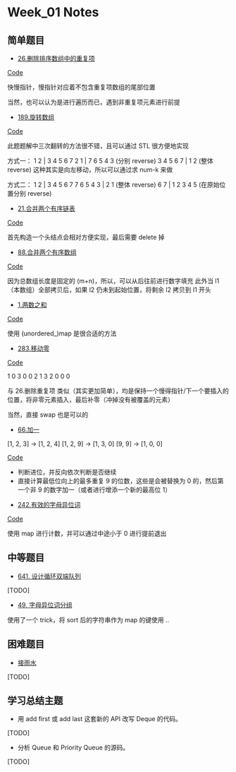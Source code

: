 # Week_01 Notes

## 简单题目

* [26.删除排序数组中的重复项](https://leetcode-cn.com/problems/remove-duplicates-from-sorted-array/)

[Code](./26.删除排序数组中的重复项.cpp)

快慢指针，慢指针对应着不包含重复项数组的尾部位置

当然，也可以认为是进行遍历而已，遇到非重复项元素进行前提

* [189.旋转数组](https://leetcode-cn.com/problems/rotate-array/)

[Code](./189.旋转数组.cpp)

此题题解中三次翻转的方法很不错，且可以通过 STL 很方便地实现

方式一：
1 2 | 3 4 5 6 7
2 1 | 7 6 5 4 3 (分别 reverse)
3 4 5 6 7 | 1 2 (整体 reverse)
这种其实是向左移动，所以可以通过求 num-k 来做

方式二：
1 2 | 3 4 5 6 7
7 6 5 4 3 | 2 1 (整体 reverse)
6 7 | 1 2 3 4 5 (在原始位置分别 reverse)

* [21.合并两个有序链表](https://leetcode-cn.com/problems/merge-two-sorted-lists/)

[Code](./21.合并两个有序链表.cpp)

首先构造一个头结点会相对方便实现，最后需要 delete 掉

* [88.合并两个有序数组](https://leetcode-cn.com/problems/merge-sorted-array/)

[Code](./88.合并两个有序数组.cpp)

因为总数组长度是固定的 (m+n)，所以，可以从后往前进行数字填充
此外当 l1 （本数组）全部拷贝后，如果 l2 仍未到起始位置，将剩余 l2 拷贝到 l1 开头

* [1.两数之和](https://leetcode-cn.com/problems/two-sum/)

[Code](./1.两数之和.cpp)

使用 (unordered_)map 是很合适的方法

* [283.移动零](https://leetcode-cn.com/problems/move-zeroes/)

[Code](./283.移动零.cpp)

1 0 3 0 0 2
1 3 2 0 0 0

与 26.删除重复项 类似（其实更加简单），均是保持一个慢得指针/下一个要插入的位置，将非零元素插入，最后补零（冲掉没有被覆盖的元素）

当然，直接 swap 也是可以的

* [66.加一](https://leetcode-cn.com/problems/plus-one/)

[1, 2, 3] -> [1, 2, 4]
[1, 2, 9] -> [1, 3, 0]
[9, 9] -> [1, 0, 0]

[Code](./66.加一.cpp)

- 判断进位，并反向依次判断是否继续
- 直接计算最低位向上的最多重复 9 的位数，这些是会被替换为 0 的，然后第一个非 9 的数字加一（或者进行增添一个新的最高位 1）


* [242.有效的字母异位词](https://leetcode-cn.com/problems/valid-anagram/)

[Code](./242.有效的字母异位词.cpp)

使用 map 进行计数，并可以通过中途小于 0 进行提前退出


## 中等题目

* [641. 设计循环双端队列](https://leetcode.com/problems/design-circular-deque/)

[TODO]

* [49. 字母异位词分组](https://leetcode-cn.com/problems/group-anagrams/)

使用了一个 trick，将 sort 后的字符串作为 map 的键使用 ..

## 困难题目

* [接雨水](https://leetcode.com/problems/trapping-rain-water/) 

[TODO]

## 学习总结主题

* 用 add first 或 add last 这套新的 API 改写 Deque 的代码。

[TODO]

* 分析 Queue 和 Priority Queue 的源码。

[TODO]


